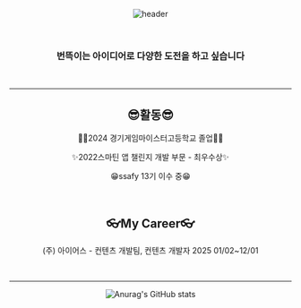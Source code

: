  <div align="center">
 
 ![header](https://capsule-render.vercel.app/api?type=Waving&color=auto&height=300&section=header&text=Im%20SeoHyun&fontSize=80)
  
  
   
   &nbsp;
### 번뜩이는 아이디어로 다양한 도전을 하고 싶습니다  
  
  &nbsp;
  
---  

## 😎활동😎 ##
👩‍🎓2024 경기게임마이스터고등학교 졸업👩‍🎓

✨2022스마틴 앱 챌린지 개발 부문 - 최우수상✨

😁ssafy 13기 이수 중😁

  &nbsp;
## 👓My Career👓 ##
(주) 아이어스 - 컨텐츠 개발팀, 컨텐츠 개발자 2025 01/02~12/01

  &nbsp;
 

---
![Anurag's GitHub stats](https://github-readme-stats.vercel.app/api?username=Seohyen&show_icons=true&theme=radical)

 
</div>
 

